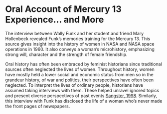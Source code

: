 <h1> Oral Account of Mercury 13 Experience... and More</h1>

<section id="test">

The interview between Wally Funk and her student and friend Mary Hollenbeck revealed Funk’s memories training for the Mercury 13. This source gives insight into the history of women in NASA and NASA space operations in 1960. It also conveys a woman’s microhistory, emphasizing strong will, character and the strength of female friendship.

Oral history has often been embraced by feminist historians since traditional sources often neglected the lives of women. Throughout history, women have mostly held a lower social and economic status from men so in the grandeur history, of war and politics, their perspectives have often been neglected. To interpret the lives of ordinary people, historians have assumed taking interviews with them. These helped unravel ignored topics and present diverse perspectives of past events [Sangster, 1998]( http://eclass.uth.gr/eclass/modules/document/file.php/SEAD240/arthra/Perks%20Thomson%20The_Oral_History_Reader.pdf). Similarly, this interview with Funk has disclosed the life of a woman who’s never made the front pages of newspapers.

</section>